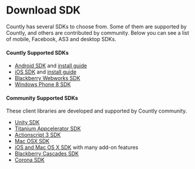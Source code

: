 # Download SDK

Countly has several SDKs to choose from. Some of them are supported by Countly, and others are contributed by community.
Below you can see a list of mobile, Facebook, AS3 and desktop SDKs. 

#### Countly Supported SDKs 

* [Android SDK](https://github.com/Countly/countly-sdk-android) and [install guide](/resources/sdk-installation/android)
* [iOS SDK](https://github.com/Countly/countly-sdk-ios) and [install guide](/resources/sdk-installation/ios)
* [Blackberry Webworks SDK](https://github.com/Countly/countly-sdk-blackberry-webworks)
* [Windows Phone 8 SDK](https://github.com/Countly/countly-sdk-windows-phone)

#### Community Supported SDKs

These client libraries are developed and supported by Countly community. 

* [Unity SDK](https://github.com/Countly/countly-sdk-unity)
* [Titanium Appcelerator SDK](https://github.com/euforic/Titanium-Count.ly)
* [Actionscript 3 SDK](https://github.com/Countly/countly-sdk-as3) 
* [Mac OSX SDK](https://github.com/mrballoon/countly-sdk-osx)
* [iOS and Mac OS X SDK](https://github.com/benoitsan/countly-sdk-cocoa) with many add-on features
* [Blackberry Cascades SDK](https://github.com/craigmj/countly-sdk-blackberry10-cascades)
* [Corona SDK](https://github.com/brandontreb/Countly-Corona)
